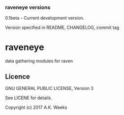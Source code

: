### raveneye versions

0.1beta - Current development version.

Version specified in README, CHANGELOG, commit tag



# raveneye
data gathering modules for raven





## Licence
GNU GENERAL PUBLIC LICENSE, Version 3

See LICENE for details.


Copyright (c) 2017 A.K. Weeks
